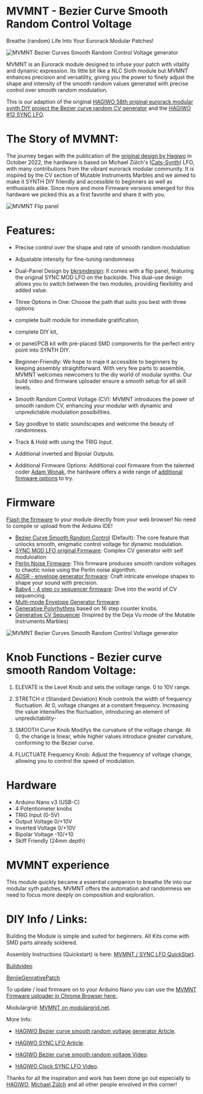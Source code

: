 # MVMNT - Bezier Curve Smooth Random Control Voltage
Breathe (random) Life Into Your Eurorack Modular Patches!

![MVMNT Bezier Curves Smooth Random Control Voltage generator](https://dl.modulove.de/module/mvmnt/Modulove_MVMNT_Productshot_Front.jpg)

MVMNT is an Eurorack module designed to infuse your patch with vitality and dynamic expression.
Its little bit like a NLC Sloth module but MVMNT enhances precision and versatility, giving you the power to finely adjust the shape and intensity of the smooth random values generated with precise control over smooth random modulation.

This is our adaption of the original [HAGIWO 58th original eurorack modular synth DIY project the Bezier curve random CV generator](https://note.com/solder_state/n/n39aacefd73a3) and the [HAGIWO #12 SYNC LFO](https://note.com/solder_state/n/n4c600f2431c3).

# The Story of MVMNT:

The journey began with the publication of the [original design by Hagiwo](https://note.com/solder_state/n/n39aacefd73a3) in October 2022, the hardware is  based on Michael Zülch's ([Cats-Synth](https://github.com/mzuelch/CATs-Eurosynth)) LFO, with many contributions from the vibrant eurorack modular community. 
It is inspired by the CV section of Mutable Instruments Marbles and we aimed to make it SYNTH DIY friendly and accessible to beginners as well as enthusiasts alike.
Since more and more Firmware versions emerged for this hardware we picked this as a first favorite and share it with you.

![MVMNT Flip panel ](https://dl.modulove.de/module/mvmnt/Modulove_MVMNT_Productshot_Both.jpg)

# Features:

- Precise control over the shape and rate of smooth random modulation
- Adjustable intensity for fine-tuning randomness
- Dual-Panel Design by [bkrsmdesign](https://www.instagram.com/bkrsmdesign/ "Sasha Kruse"):
  It comes with a flip panel, featuring the original SYNC MOD LFO on the backside.
  This dual-use design allows you to switch between the two modules, providing flexibility and added value.
  
- Three Options in One: Choose the path that suits you best with three options:
- complete built module for immediate gratification,
- complete DIY kit,
- or panel/PCB kit with pre-placed SMD components for the perfect entry point into SYNTH DIY.
  
- Beginner-Friendly: We hope to maje it accessible to beginners by keeping assembly straightforward.
  With very few parts to assemble, MVMNT welcomes newcomers to the diy world of modular synths.
  Our build video and firmware uploader ensure a smooth setup for all skill levels.
  
- Smooth Random Control Voltage (CV): MVMNT introduces the power of smooth random CV, enhancing your modular with dynamic and unpredictable modulation possibilities.
- Say goodbye to static soundscapes and welcome the beauty of randomness.
  
- Track & Hold with using the TRIG Input.
  
- Additional inverted and Bipolar Outputs.
  
- Additional Firmware Options: Additional cool firmware from the talented coder [Adam Wonak](https://github.com/awonak/), the hardware offers a wide range of [additional firmware options](https://awonak.github.io/HagiwoModulove/synclfo/) to try.

# Firmware

[Flash the firmware](https://dl.modulove.de/module/mvmnt/) to your module directly from your web browser! No need to compile or upload from the Arduino IDE!


 - [Bezier Curve Smooth Random Control](https://dl.modulove.de/module/mvmmnt/) (Default): The core feature that unlocks smooth, enigmatic control voltage for dynamic modulation.
 - [SYNC MOD LFO original Firmware](https://dl.modulove.de/module/mvmmnt/): Complex CV generator with self moduloation
 - [Perlin Noise Firmware](https://awonak.github.io/HagiwoModulove/synclfo/#perlin-noise): This firmware produces smooth random voltages to chaotic noise using the Perlin noise algorithm.
 - [ADSR - envelope generator firmware](https://awonak.github.io/HagiwoModulove/synclfo/#adsr): Craft intricate envelope shapes to shape your sound with precision.
 - [Baby4 - 4 step cv sequencer firmware](https://awonak.github.io/HagiwoModulove/synclfo/#baby4): Dive into the world of CV sequencing.
 - [Multi-mode Envelope Generator firmware](https://awonak.github.io/HagiwoModulove/synclfo/#multimodeenv): 
 - [Generative Polyrhythms](https://awonak.github.io/HagiwoModulove/synclfo/#polyrhythm) based on 16 step counter knobs.
 - [Generative CV Sequencer](https://awonak.github.io/HagiwoModulove/synclfo/#generativesequencer) (Inspired by the Deja Vu mode of the Mutable Instruments Marbles)

![MVMNT Bezier Curves Smooth Random Control Voltage generator](https://dl.modulove.de/module/mvmnt/Modulove_MVMNT_Productshot_Front.jpg)

# Knob Functions - Bezier curve smooth Random Voltage:

1. ELEVATE is the Level Knob and sets the voltage range. 0 to 10V range.

2. STRETCH σ (Standard Deviation) Knob controls the width of frequency fluctuation. At 0, voltage changes at a constant frequency. Increasing the value intensifies the fluctuation, introducing an element of unpredictability-

3. SMOOTH Curve Knob Modifys the curvature of the voltage change. At 0, the change is linear, while higher values introduce greater curvature, conforming to the Bezier curve.

4. FLUCTUATE Frequency Knob: Adjust the frequency of voltage change, allowing you to control the speed of modulation.


# Hardware

 - Arduino Nano v3 (USB-C)
 - 4 Potentiometer knobs
 - TRIG Input (0-5V)
 - Output Voltage 0/+10V
 - Inverted Voltage 0/+10V
 - Bipolar Voltage -10/+10
 - Skiff Friendly (24mm depth)

# MVMNT experience

This module quickly became a essential companion to breathe life into our modular syth patches. MVMNT offers the automation and randomness we need to focus more deeply on composition and exploration.



# DIY Info / Links:

Building the Module is simple and suited for beginners. All Kits come with SMD parts already soldered.

Assembly Instructions (Quickstart) is here: [MVMNT / SYNC LFO QuickStart](https://modulove.io/mvmnt/ "MVMNT BUILD DOCS").

[Buildvideo](https://www.youtube.com/watch?v=wJnPb67zS5Q)

[BenjieGenrativePatch](https://www.youtube.com/watch?v=Tm7N2I8bMkU)

To update / load firmware on to your Arduino Nano you can use the [MVMNT Firmware uploader in Chrome Browser here:](https://dl.modulove.de/module/mvmnt/ "MVMNT Firmware uploader").

Modulargrid: [MVMNT on modulargrid.net](https://www.modulargrid.net/e/modulove-mvmnt "MVMNT on modulargrid.net").

More Info:

- [HAGIWO Bezier curve smooth random voltage generator Article](https://note.com/solder_state/n/n433b32ea6dbc "HAGIWO Bezier curve smooth random voltage module on note.com").

- [HAGIWO SYNC LFO Article](https://note.com/solder_state/n/n4c600f2431c3 "HAGIWO SYNC MOD LFO article").

- [HAGIWO Bezier curve smooth random voltage Video](https://www.youtube.com/watch?v=yJ8VUiZf6Yg "HAGIWO Bezier curve smooth random voltage generator on Youtube").

- [HAGIWO Clock SYNC LFO Video](https://www.youtube.com/watch?v=m64jyVz2w3M "HAGIWO Clock SYNC LFO Youtube Video").


Thanks for all the inspiration and work has been done go out especially to [HAGIWO](https://www.youtube.com/@HAGIWO "HAGIWO Youtube Channel"), [Michael Zülch](https://github.com/mzuelch "Michael Zülch Github Page") and all other people envolved in this corner!
